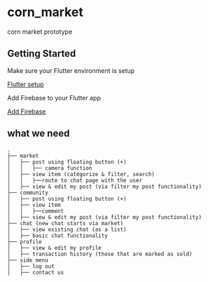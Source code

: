 # corn_market

corn market prototype

## Getting Started

Make sure your Flutter environment is setup

[Flutter setup](https://docs.flutter.dev/get-started/install/windows)

Add Firebase to your Flutter app

[Add Firebase](https://firebase.google.com/docs/flutter/setup?platform=ios)

## what we need

    .
    ├── market                  
    │   ├── post using floating button (+)
    │   │   ├── camera function
    │   ├── view item (categorize & filter, search)
    │   │   ├──route to chat page with the user
    │   ├── view & edit my post (via filter my post functionality) 
    ├── community
    │   ├── post using floating button (+)
    │   ├── view item 
    │   │   ├──comment
    │   ├── view & edit my post (via filter my post functionality) 
    ├── chat (new chat starts via market)
    │   ├── view existing chat (as a list)
    │   ├── basic chat functionality
    ├── profile
    │   ├── view & edit my profile
    │   ├── transaction history (those that are marked as sold)
    ├── side menu                 
    │   ├── log out
    │   ├── contact us
